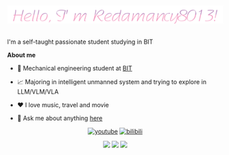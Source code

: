 <div align="center">
  <img src="https://github.com/Redamancy8013/Redamancy8013/blob/main/image.png">
</div>

<br />

I'm a self-taught passionate student studying in BIT

**About me**

- 💼 Mechanical engineering student at [BIT](https://bit.edu.cn/)

- 📈 Majoring in intelligent unmanned system and trying to explore in LLM/VLM/VLA

- ❤️ I love music, travel and movie

- 💬 Ask me about anything [here](https://github.com/Redamancy8013/Redamancy8013/issues)
<div id="title" align=center>

[![youtube](https://img.shields.io/badge/Video-YouTube-red)](https://www.youtube.com/@Oliver_hyl)
[![bilibili](https://img.shields.io/badge/Video-YouTube-pink)](https://space.bilibili.com/22802737?spm_id_from=333.1007.0.0)

![](https://img.shields.io/badge/讨厌-熬夜-yellow) 
![](https://img.shields.io/badge/性格-开朗-green) 
![](https://img.shields.io/badge/爱好-音乐-red)

</div>

[github-sub-title:img]: https://readme-typing-svg.herokuapp.com?font=Segoe+Script&center=true&lines=Redamancy8013.
